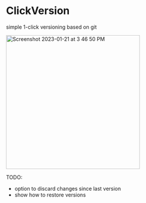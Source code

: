 # ClickVersion
simple 1-click versioning based on git

<img width="366" alt="Screenshot 2023-01-21 at 3 46 50 PM" src="https://user-images.githubusercontent.com/58201828/213894596-d7b705a1-303d-4560-aaf9-17e78555441f.png">


TODO:
- option to discard changes since last version
- show how to restore versions
